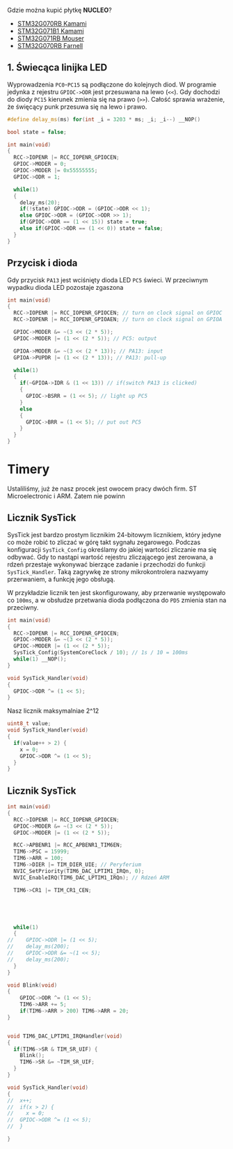 Gdzie można kupić płytkę **NUCLEO**?

- [STM32G070RB Kamami](https://kamami.pl/stm-nucleo-64/573439-nucleo-g070rb-zestaw-startowy-z-mikrokontrolerem-z-rodziny-stm32-stm32g070rb.html?search_query=stm32g0+nucleo&results=4)
- [STM32G071B1 Kamami](https://kamami.pl/stm-nucleo-64/584254-nucleo-g0b1re-zestaw-startowy-z-mikrokontrolerem-z-rodziny-stm32-stm32g0b1re.html?search_query=stm32g0+nucleo&results=4)
- [STM32G071RB Mouser](https://www.mouser.pl/ProductDetail/STMicroelectronics/NUCLEO-G071RB?qs=PqoDHHvF64%2FiIo1nQ3ZWtw%3D%3D)
- [STM32G070RB Farnell](https://www.mouser.pl/ProductDetail/STMicroelectronics/NUCLEO-G071RB?qs=PqoDHHvF64%2FiIo1nQ3ZWtw%3D%3D)

## 1. Świecąca linijka LED

Wyprowadzenia `PC0`-`PC15` są podłączone do kolejnych diod.
W programie jedynka z rejestru `GPIOC->ODR` jest przesuwana na lewo (`<<`).
Gdy dochodzi do diody `PC15` kierunek zmienia się na prawo (`>>`).
Całość sprawia wrażenie, że święcący punk przesuwa się na lewo i prawo.

```cpp
#define delay_ms(ms) for(int _i = 3203 * ms; _i; _i--) __NOP()

bool state = false;

int main(void)
{
  RCC->IOPENR |= RCC_IOPENR_GPIOCEN;
  GPIOC->MODER = 0;
  GPIOC->MODER |= 0x55555555;
  GPIOC->ODR = 1;

  while(1)
  {
    delay_ms(20);
    if(!state) GPIOC->ODR = (GPIOC->ODR << 1);
    else GPIOC->ODR = (GPIOC->ODR >> 1);
    if(GPIOC->ODR == (1 << 15)) state = true;
    else if(GPIOC->ODR == (1 << 0)) state = false;
  }
}
```

## Przycisk i dioda

Gdy przycisk `PA13` jest wciśnięty dioda LED `PC5` świeci.
W przeciwnym wypadku dioda LED pozostaje zgaszona

```cpp
int main(void)
{
  RCC->IOPENR |= RCC_IOPENR_GPIOCEN; // turn on clock signal on GPIOC
  RCC->IOPENR |= RCC_IOPENR_GPIOAEN; // turn on clock signal on GPIOA

  GPIOC->MODER &= ~(3 << (2 * 5));
  GPIOC->MODER |= (1 << (2 * 5)); // PC5: output

  GPIOA->MODER &= ~(3 << (2 * 13)); // PA13: input
  GPIOA->PUPDR |= (1 << (2 * 13)); // PA13: pull-up

  while(1)
  {
    if(~GPIOA->IDR & (1 << 13)) // if(switch PA13 is clicked)
    {
      GPIOC->BSRR = (1 << 5); // light up PC5
    }
    else
    {
      GPIOC->BRR = (1 << 5); // put out PC5
    }
  }
}
```

# Timery

Ustaliliśmy, już że nasz procek jest owocem pracy dwóch firm. ST Microelectronic i ARM. Zatem nie powinn

## Licznik SysTick

SysTick jest bardzo prostym licznikim 24-bitowym licznikiem, który jedyne co może robić to zliczać w górę takt sygnału zegarowego. Podczas konfiguracji `SysTick_Config` określamy do jakiej wartości zliczanie ma się odbywać. Gdy to nastąpi wartość rejestru zliczającego jest zerowana, a rdzeń przestaje wykonywać bierzące zadanie i przechodzi do funkcji `SysTick_Handler`. Taką zagrywkę ze strony mikrokontrolera nazwyamy przerwaniem, a funkcję jego obsługą.

W przykładzie licznik ten jest skonfigurowany, aby przerwanie występowało co `100ms`, a w obsłudze przetwania dioda podłączona do `PD5` zmienia stan na przeciwny.

```cpp
int main(void)
{
  RCC->IOPENR |= RCC_IOPENR_GPIOCEN;
  GPIOC->MODER &= ~(3 << (2 * 5));
  GPIOC->MODER |= (1 << (2 * 5));
  SysTick_Config(SystemCoreClock / 10); // 1s / 10 = 100ms
  while(1) __NOP();
}

void SysTick_Handler(void)
{
  GPIOC->ODR ^= (1 << 5);
}
```

Nasz licznik maksymalniae 2^12

```cpp
uint8_t value;
void SysTick_Handler(void)
{
  if(value++ > 2) {
    x = 0;
    GPIOC->ODR ^= (1 << 5);
  }
}
```

## Licznik SysTick

```cpp
int main(void)
{
  RCC->IOPENR |= RCC_IOPENR_GPIOCEN;
  GPIOC->MODER &= ~(3 << (2 * 5));
  GPIOC->MODER |= (1 << (2 * 5));

  RCC->APBENR1 |= RCC_APBENR1_TIM6EN;
  TIM6->PSC = 15999;
  TIM6->ARR = 100;
  TIM6->DIER |= TIM_DIER_UIE; // Peryferium
  NVIC_SetPriority(TIM6_DAC_LPTIM1_IRQn, 0);
  NVIC_EnableIRQ(TIM6_DAC_LPTIM1_IRQn); // Rdzeń ARM

  TIM6->CR1 |= TIM_CR1_CEN;





  while(1)
  {
//    GPIOC->ODR |= (1 << 5);
//    delay_ms(200);
//    GPIOC->ODR &= ~(1 << 5);
//    delay_ms(200);
  }
}

void Blink(void)
{
	GPIOC->ODR ^= (1 << 5);
	TIM6->ARR += 5;
	if(TIM6->ARR > 200) TIM6->ARR = 20;
}


void TIM6_DAC_LPTIM1_IRQHandler(void)
{
  if(TIM6->SR & TIM_SR_UIF) {
	Blink();
	TIM6->SR &= ~TIM_SR_UIF;
  }
}

void SysTick_Handler(void)
{
//  x++;
//  if(x > 2) {
//    x = 0;
//	GPIOC->ODR ^= (1 << 5);
//  }

}
```
